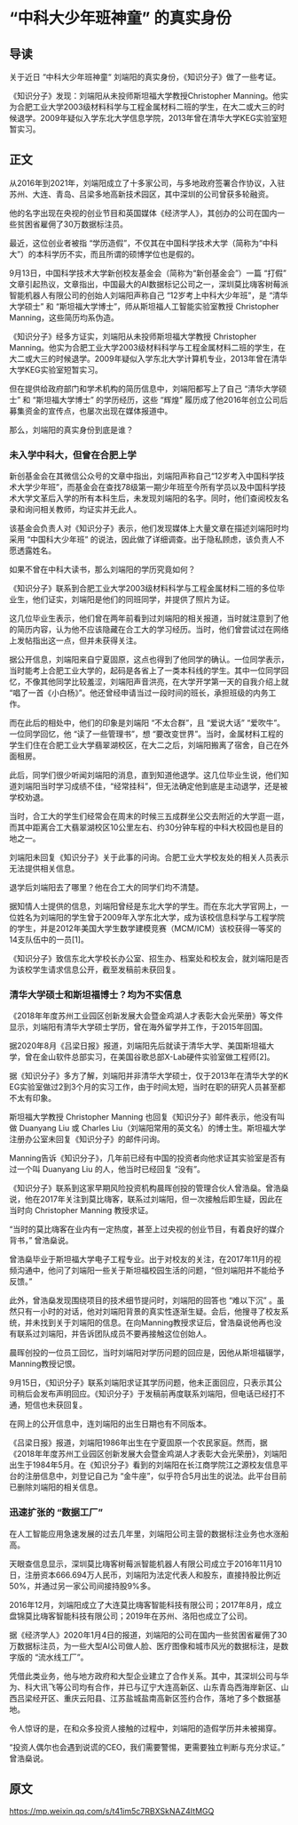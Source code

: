 # “中科大少年班神童” 的真实身份

## 导读

关于近日 “中科大少年班神童“ 刘端阳的真实身份，《知识分子》做了一些考证。

《知识分子》发现：刘端阳从未投师斯坦福大学教授Christopher Manning。他实为合肥工业大学2003级材料科学与工程金属材料二班的学生，在大二或大三的时候退学。2009年疑似入学东北大学信息学院，2013年曾在清华大学KEG实验室短暂实习。

## 正文

从2016年到2021年，刘端阳成立了十多家公司，与多地政府签署合作协议，入驻苏州、大连、青岛、吕梁多地高新技术园区，其中深圳的公司曾获多轮融资。

 

他的名字出现在央视的创业节目和英国媒体《经济学人》，其创办的公司在国内一些贫困省雇佣了30万数据标注员。

 

最近，这位创业者被指 “学历造假”，不仅其在中国科学技术大学（简称为“中科大”）的本科学历不实，而且所谓的硕博学位也是假的。

 

9月13日，中国科学技术大学新创校友基金会（简称为“新创基金会”）一篇 “打假” 文章引起热议，文章指出，中国最大的AI数据标记公司之一，深圳莫比嗨客树莓派智能机器人有限公司的创始人刘端阳声称自己 “12岁考上中科大少年班”，是 “清华大学硕士” 和 “斯坦福大学博士”，师从斯坦福人工智能实验室教授 Christopher Manning，这些简历均系伪造。

《知识分子》经多方证实，刘端阳从未投师斯坦福大学教授 Christopher Manning。他实为合肥工业大学2003级材料科学与工程金属材料二班的学生，在大二或大三的时候退学。2009年疑似入学东北大学计算机专业，2013年曾在清华大学KEG实验室短暂实习。

但在提供给政府部门和学术机构的简历信息中，刘端阳都写上了自己 “清华大学硕士” 和 “斯坦福大学博士” 的学历经历，这些 “辉煌” 履历成了他2016年创立公司后募集资金的宣传点，也屡次出现在媒体报道中。

 

那么，刘端阳的真实身份到底是谁？

### 未入学中科大，但曾在合肥上学

新创基金会在其微信公众号的文章中指出，刘端阳声称自己“12岁考入中国科学技术大学少年班”，而基金会在查找78级第一期少年班至今所有学员以及中国科学技术大学文革后入学的所有本科生后，未发现刘端阳的名字。同时，他们查阅校友名录和询问相关教师，均证实并无此人。

 

该基金会负责人对《知识分子》表示，他们发现媒体上大量文章在描述刘端阳时均采用 “中国科大少年班” 的说法，因此做了详细调查。出于隐私顾虑，该负责人不愿透露姓名。

 

如果不曾在中科大读书，那么刘端阳的学历究竟如何？

 

《知识分子》联系到合肥工业大学2003级材料科学与工程金属材料二班的多位毕业生，他们证实，刘端阳是他们的同班同学，并提供了照片为证。


这几位毕业生表示，他们曾在两年前看到过刘端阳的相关报道，当时就注意到了他的简历内容，认为他不应该隐藏在合工大的学习经历。当时，他们曾尝试过在网络上发帖指出这一点，但并未获得关注。

 

据公开信息，刘端阳来自宁夏固原，这点也得到了他同学的确认。一位同学表示，当时能考上合肥工业大学的，起码是各省上了一类本科线的学生。其中一位同学回忆，不像其他同学比较羞涩，刘端阳声音洪亮，在大学开学第一天的自我介绍上就 “唱了一首《小白杨》”。他还曾经申请当过一段时间的班长，承担班级的内务工作。

 

而在此后的相处中，他们的印象是刘端阳 “不太合群”，且 “爱说大话” “爱吹牛”。一位同学回忆，他 “读了一些管理书”，想 “要改变世界”。当时，金属材料工程的学生们住在合肥工业大学翡翠湖校区，在大二之后，刘端阳搬离了宿舍，自己在外面租房。

 

此后，同学们很少听闻刘端阳的消息，直到知道他退学。这几位毕业生说，他们知道刘端阳当时学习成绩不佳，“经常挂科”，但无法确定他到底是主动退学，还是被学校劝退。

 

当时，合工大的学生们经常会在周末的时候三五成群坐公交去附近的大学逛一逛，而其中距离合工大翡翠湖校区10公里左右、约30分钟车程的中科大校园也是目的地之一。

 

刘端阳未回复《知识分子》关于此事的问询。合肥工业大学校友处的相关人员表示无法提供相关信息。

 

退学后刘端阳去了哪里？他在合工大的同学们均不清楚。



据知情人士提供的信息，刘端阳曾经是东北大学的学生。而在东北大学官网上，一位姓名为刘端阳的学生曾于2009年入学东北大学，成为该校信息科学与工程学院的学生，并是2012年美国大学生数学建模竞赛（MCM/ICM）该校获得一等奖的14支队伍中的一员[1]。



《知识分子》致信东北大学校长办公室、招生办、档案处和校友会，就刘端阳是否为该校学生请求信息公开，截至发稿前未获回复。

### 清华大学硕士和斯坦福博士？均为不实信息

《2018年年度苏州工业园区创新发展大会暨金鸡湖人才表彰大会光荣册》等文件显示，刘端阳有清华大学硕士学历，曾在海外留学并工作，于2015年回国。

据2020年8月《吕梁日报》报道，刘端阳先后就读于清华大学、美国斯坦福大学，曾在金山软件总部实习，在美国谷歌总部X-Lab硬件实验室做工程师[2]。

 

据《知识分子》多方了解，刘端阳并非清华大学硕士，仅于2013年在清华大学的K EG实验室做过2到3个月的实习工作，由于时间太短，当时在职的研究人员甚至都不太有印象。

 

斯坦福大学教授 Christopher Manning 也回复《知识分子》邮件表示，他没有叫做 Duanyang Liu 或 Charles Liu（刘端阳常用的英文名）的博士生。斯坦福大学注册办公室未回复《知识分子》的邮件问询。

 

Manning告诉《知识分子》，几年前已经有中国的投资者向他求证其实验室是否有过一个叫 Duanyang Liu 的人，他当时已经回复 “没有”。

 

《知识分子》联系到这家早期风险投资机构晨晖创投的管理合伙人曾浩燊。曾浩燊说，他在2017年关注到莫比嗨客，联系过刘端阳，但一次接触后即生疑，因此在当时向 Christopher Manning 教授求证。

 

“当时的莫比嗨客在业内有一定热度，甚至上过央视的创业节目，有着良好的媒介背书，” 曾浩燊说。

 

曾浩燊毕业于斯坦福大学电子工程专业。出于对校友的关注，在2017年11月的视频沟通中，他问了刘端阳一些关于斯坦福校园生活的问题，“但刘端阳并不能给予反馈。”

 

此外，曾浩燊发现围绕项目的技术细节提问时，刘端阳的回答也 “难以下沉” 。虽然只有一小时的对话，他对刘端阳背景的真实性逐渐生疑。会后，他搜寻了校友系统，并未找到关于刘端阳的信息。在向Manning教授求证后，曾浩燊说他再也没有联系过刘端阳，并告诉团队成员不要再接触这位创始人。



晨晖创投的一位员工回忆，当时刘端阳对学历问题的回应是，因他从斯坦福辍学，Manning教授记恨。


9月15日，《知识分子》联系刘端阳求证其学历问题，他未正面回应，只表示其公司稍后会发布声明回应。《知识分子》于发稿前再度联系刘端阳，但电话已经打不通，短信也未获回复。

 

在网上的公开信息中，连刘端阳的出生日期也有不同版本。

 

《吕梁日报》报道，刘端阳1986年出生在宁夏固原一个农民家庭。然而，据《2018年年度苏州工业园区创新发展大会暨金鸡湖人才表彰大会光荣册》，刘端阳出生于1984年5月。在《知识分子》看到的刘端阳在长江商学院江之源校友信息平台的注册信息中，刘登记自己为 “金牛座”，似乎符合5月出生的说法。此平台目前已删除刘端阳的相关信息。

### 迅速扩张的 “数据工厂”

在人工智能应用急速发展的过去几年里，刘端阳公司主营的数据标注业务也水涨船高。
 

天眼查信息显示，深圳莫比嗨客树莓派智能机器人有限公司成立于2016年11月10日，注册资本666.694万人民币，刘端阳为法定代表人和股东，直接持股比例近50%，并通过另一家公司间接持股9%多。

 

2016年12月，刘端阳成立了大连莫比嗨客智能科技有限公司；2017年8月，成立盘锦莫比嗨客智能科技有限公司；2019年在苏州、洛阳也成立了公司。

 

据《经济学人》2020年1月4日的报道，刘端阳的公司在国内一些贫困省雇佣了30万数据标注员，为一些大型AI公司做人脸、医疗图像和城市风光的数据标注，是数字版的 “流水线工厂”。

 

凭借此类业务，他与地方政府和大型企业建立了合作关系。其中，其深圳公司与华为、科大讯飞等公司均有合作，并已与辽宁大连高新区、山东青岛西海岸新区、山西吕梁经开区、重庆云阳县、江苏盐城盐南高新区签约合作，落地了多个数据基地。

 

令人惊讶的是，在和众多投资人接触的过程中，刘端阳的造假学历并未被揭穿。

 

“投资人偶尔也会遇到说谎的CEO，我们需要警惕，更需要独立判断与充分求证。” 曾浩燊说。

## 原文

<https://mp.weixin.qq.com/s/t41im5c7RBXSkNAZ4ItMGQ>
